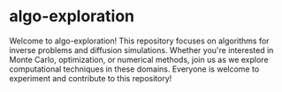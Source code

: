 # algo-exploration
Welcome to algo-exploration! This repository focuses on algorithms for inverse problems and diffusion simulations. Whether you're interested in Monte Carlo, optimization, or numerical methods, join us as we explore computational techniques in these domains. Everyone is welcome to experiment and contribute to this repository!
